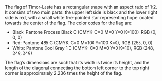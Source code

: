 The flag of Timor-Leste has a rectangular shape with an aspect ratio of 1:2. It consists of two main parts: the upper left side is black and the lower right side is red, with a small white five-pointed star representing hope located towards the center of the flag. The color codes for the flag are:

- Black: Pantone Process Black C (CMYK: C=0 M=0 Y=0 K=100), RGB (0, 0, 0)
- Red: Pantone 485 C (CMYK: C=0 M=100 Y=100 K=0), RGB (255, 0, 0)
- White: Pantone Cool Gray 1 C (CMYK: C=0 M=0 Y=0 K=10), RGB (248, 248, 248)

The flag's dimensions are such that its width is twice its height, and the length of the diagonal connecting the bottom left corner to the top right corner is approximately 2.236 times the height of the flag.